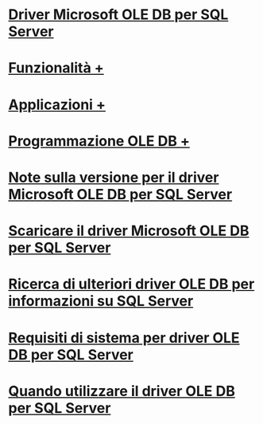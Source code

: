 # [Driver Microsoft OLE DB per SQL Server](oledb-driver-for-sql-server.md)
# [Funzionalità +](../oledb/features/oledb-driver-for-sql-server-features.md)
# [Applicazioni +](../oledb/applications/building-applications-with-oledb-driver-for-sql-server.md)
# [Programmazione OLE DB +](../oledb/ole-db/oledb-driver-for-sql-server-programming.md)

# [Note sulla versione per il driver Microsoft OLE DB per SQL Server](release-notes-for-oledb-driver-for-sql-server.md)
# [Scaricare il driver Microsoft OLE DB per SQL Server](download-oledb-driver-for-sql-server.md)
# [Ricerca di ulteriori driver OLE DB per informazioni su SQL Server](finding-more-oledb-driver-for-sql-server-information.md)
# [Requisiti di sistema per driver OLE DB per SQL Server](system-requirements-for-oledb-driver-for-sql-server.md)
# [Quando utilizzare il driver OLE DB per SQL Server](when-to-use-oledb-driver-for-sql-server.md)
